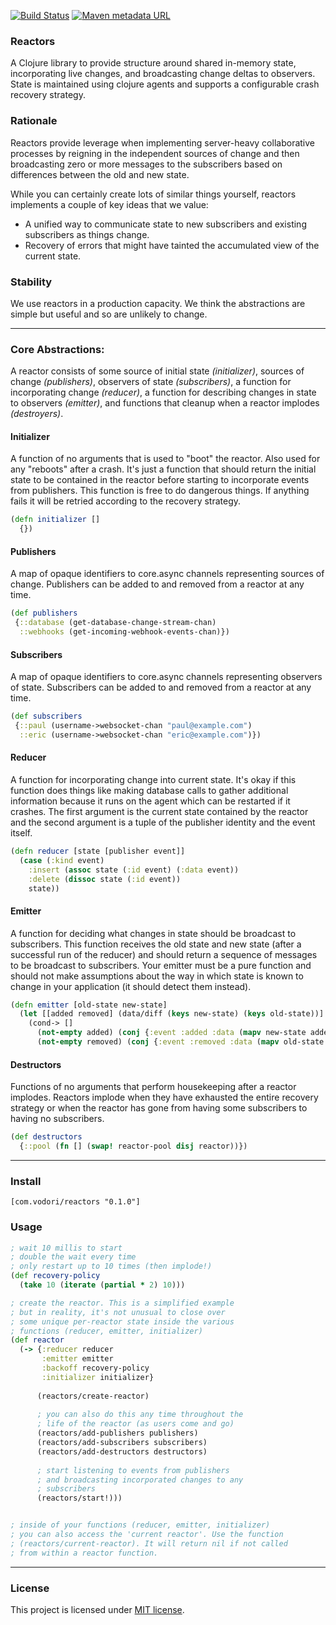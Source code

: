[![Build Status](https://travis-ci.com/vodori/reactors.svg?branch=develop)](https://travis-ci.com/vodori/reactors) [![Maven metadata URL](https://img.shields.io/maven-metadata/v/https/repo1.maven.org/maven2/com/vodori/reactors/maven-metadata.xml.svg)](https://mvnrepository.com/artifact/com.vodori/reactors)

### Reactors

A Clojure library to provide structure around shared in-memory state, incorporating 
live changes, and broadcasting change deltas to observers. State is maintained using 
clojure agents and supports a configurable crash recovery strategy.

### Rationale

Reactors provide leverage when implementing server-heavy collaborative processes 
by reigning in the independent sources of change and then broadcasting zero or more 
messages to the subscribers based on differences between the old and new state.

While you can certainly create lots of similar things yourself, 
reactors implements a couple of key ideas that we value:

* A unified way to communicate state to new subscribers and existing subscribers as things change.
* Recovery of errors that might have tainted the accumulated view of the current state. 

### Stability

We use reactors in a production capacity. We think the abstractions are simple 
but useful and so are unlikely to change.


___


### Core Abstractions:

A reactor consists of some source of initial state _(initializer)_, sources of 
change _(publishers)_, observers of state _(subscribers)_, a function for 
incorporating change _(reducer)_, a function for describing changes in state 
to observers _(emitter)_, and functions that cleanup when a reactor implodes 
_(destroyers)_.


#### Initializer

A function of no arguments that is used to "boot" the reactor. Also used for any "reboots" 
after a crash. It's just a function that should return the initial state to be contained in
the reactor before starting to incorporate events from publishers. This function is free to 
do dangerous things. If anything fails it will be retried according to the recovery strategy.

```clojure
(defn initializer []
  {})
```


#### Publishers

A map of opaque identifiers to core.async channels representing sources of change. 
Publishers can be added to and removed from a reactor at any time.

```clojure
(def publishers 
 {::database (get-database-change-stream-chan)
  ::webhooks (get-incoming-webhook-events-chan)})
```

#### Subscribers

A map of opaque identifiers to core.async channels representing observers of state. 
Subscribers can be added to and removed from a reactor at any time. 

```clojure
(def subscribers 
 {::paul (username->websocket-chan "paul@example.com")
  ::eric (username->websocket-chan "eric@example.com")})
```

#### Reducer

A function for incorporating change into current state. It's okay if this
function does things like making database calls to gather additional information 
because it runs on the agent which can be restarted if it crashes. The first argument
is the current state contained by the reactor and the second argument is a tuple of 
the publisher identity and the event itself.

```clojure
(defn reducer [state [publisher event]]
  (case (:kind event)
    :insert (assoc state (:id event) (:data event))
    :delete (dissoc state (:id event))
    state))
```

#### Emitter

A function for deciding what changes in state should be broadcast to subscribers. This
function receives the old state and new state (after a successful run of the reducer)
and should return a sequence of messages to be broadcast to subscribers. Your emitter must
be a pure function and should not make assumptions about the way in which state is known to
change in your application (it should detect them instead).

```clojure 
(defn emitter [old-state new-state]
  (let [[added removed] (data/diff (keys new-state) (keys old-state))]
    (cond-> []
      (not-empty added) (conj {:event :added :data (mapv new-state added)})
      (not-empty removed) (conj {:event :removed :data (mapv old-state removed)})))
```

#### Destructors

Functions of no arguments that perform housekeeping after a reactor implodes. Reactors
implode when they have exhausted the entire recovery strategy or when the reactor has 
gone from having some subscribers to having no subscribers.

```clojure
(def destructors
  {::pool (fn [] (swap! reactor-pool disj reactor))})
```

___

### Install

``` 
[com.vodori/reactors "0.1.0"]
```

### Usage

```clojure
; wait 10 millis to start
; double the wait every time
; only restart up to 10 times (then implode!)
(def recovery-policy
  (take 10 (iterate (partial * 2) 10)))

; create the reactor. This is a simplified example
; but in reality, it's not unusual to close over
; some unique per-reactor state inside the various 
; functions (reducer, emitter, initializer)
(def reactor 
  (-> {:reducer reducer 
       :emitter emitter 
       :backoff recovery-policy
       :initializer initializer}
       
      (reactors/create-reactor)
      
      ; you can also do this any time throughout the
      ; life of the reactor (as users come and go)
      (reactors/add-publishers publishers)
      (reactors/add-subscribers subscribers)
      (reactors/add-destructors destructors)
      
      ; start listening to events from publishers
      ; and broadcasting incorporated changes to any
      ; subscribers
      (reactors/start!)))


; inside of your functions (reducer, emitter, initializer)
; you can also access the 'current reactor'. Use the function
; (reactors/current-reactor). It will return nil if not called
; from within a reactor function.
```

___ 

### License
This project is licensed under [MIT license](http://opensource.org/licenses/MIT).
